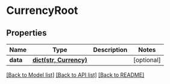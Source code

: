 # CurrencyRoot

## Properties
Name | Type | Description | Notes
------------ | ------------- | ------------- | -------------
**data** | [**dict(str, Currency)**](Currency.md) |  | [optional] 

[[Back to Model list]](../README.md#documentation-for-models) [[Back to API list]](../README.md#documentation-for-api-endpoints) [[Back to README]](../README.md)


